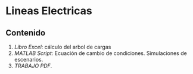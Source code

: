 <snipet>

# Lineas Electricas

## Contenido
1. *Libro Excel*: cálculo del arbol de cargas
2. *MATLAB Script*: Ecuación de cambio de condiciones. Simulaciones de escenarios.
3. *TRABAJO PDF*.

</snipet>

